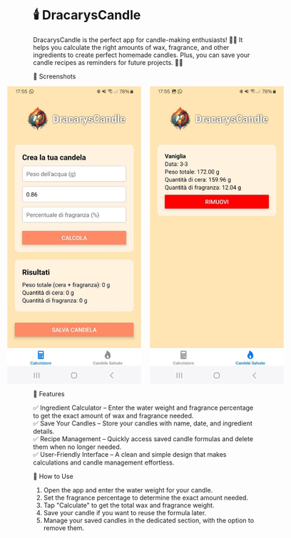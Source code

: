 # 🕯️ DracarysCandle

DracarysCandle is the perfect app for candle-making enthusiasts! 🏺✨ It helps you calculate the right amounts of wax, fragrance, and other ingredients to create perfect homemade candles. Plus, you can save your candle recipes as reminders for future projects. 📜🔥

📸 Screenshots
<div style="display: flex; justify-content: center; align-items: center; gap: 20px;">
    <img src="images/images1.jpg" alt="Calculator screen" width="300">
    <img src="images/images2.jpg" alt="Saved candles screen" width="300">
</div>  


🎯 Features  

✅ Ingredient Calculator – Enter the water weight and fragrance percentage to get the exact amount of wax and fragrance needed.  
✅ Save Your Candles – Store your candles with name, date, and ingredient details.  
✅ Recipe Management – Quickly access saved candle formulas and delete them when no longer needed.  
✅ User-Friendly Interface – A clean and simple design that makes calculations and candle management effortless.  

📲 How to Use  

1. Open the app and enter the water weight for your candle.
2. Set the fragrance percentage to determine the exact amount needed.
3. Tap "Calculate" to get the total wax and fragrance weight.
4. Save your candle if you want to reuse the formula later.
5. Manage your saved candles in the dedicated section, with the option to remove them.
